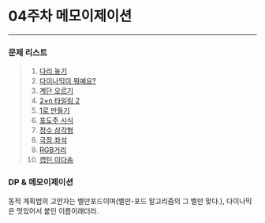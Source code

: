 # 04주차 메모이제이션
<hr/>

### 문제 리스트

>1.  [다리 놓기](https://noj.am/1010)
>2.  [다이나믹이 뭐예요?](https://noj.am/14494)
>3.  [계단 오르기](https://noj.am/2579)
>4.  [2×n 타일링 2](https://noj.am/11727)
>5.  [1로 만들기](https://noj.am/1463)
>6.  [포도주 시식](https://noj.am/2156)
>7.  [정수 삼각형](https://noj.am/1932)
>8.  [극장 좌석](https://noj.am/2302)
>9.  [RGB거리](https://noj.am/1149)
>10. [캡틴 이다솜](https://noj.am/1660)


### DP & 메모이제이션
동적 계획법의 고안자는 벨만포드이며(벨만-포드 알고리즘의 그 벨만 맞다.), 다이나믹은 멋있어서 붙인 이름이래더라.
